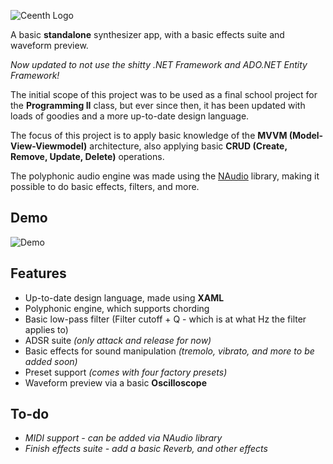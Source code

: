 ![Ceenth Logo](https://i.imgur.com/6CL8BDM.png)



A basic **standalone** synthesizer app, with a basic effects suite and waveform preview.

*Now updated to not use the shitty .NET Framework and ADO.NET Entity Framework!*

The initial scope of this project was to be used as a final school project for the **Programming II** class, but ever since then, it has been updated with loads of goodies and a more up-to-date design language.

The focus of this project is to apply basic knowledge of the **MVVM (Model-View-Viewmodel)** architecture, also applying basic **CRUD (Create, Remove, Update, Delete)** operations.

The polyphonic audio engine was made using the [NAudio](https://github.com/naudio/NAudio) library, making it possible to do basic effects, filters, and more.

## Demo

![Demo](https://i.imgur.com/kbO61R7.gif)


## Features

- Up-to-date design language, made using **XAML**
- Polyphonic engine, which supports chording
- Basic low-pass filter (Filter cutoff + Q - which is at what Hz the filter applies to)
- ADSR suite *(only attack and release for now)*
- Basic effects for sound manipulation *(tremolo, vibrato, and more to be added soon)*
- Preset support *(comes with four factory presets)*
- Waveform preview via a basic **Oscilloscope**


## To-do

- *MIDI support - can be added via NAudio library*
- *Finish effects suite - add a basic Reverb, and other effects*
